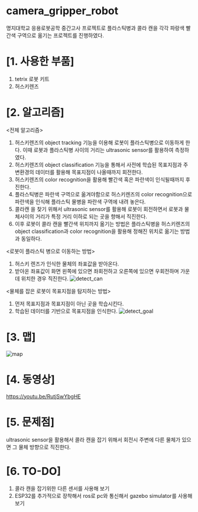 # camera_gripper_robot

명지대학교 응용로봇공학 중간고사 프로젝트로 플라스틱병과 콜라 캔을 각각 파랑색 빨간색 구역으로 옮기는 프로젝트를 진행하였다.

# [1. 사용한 부품]
1. tetrix 로봇 키트
2. 허스키렌즈


# [2. 알고리즘]
<전체 알고리즘>
1. 허스키렌즈의 object tracking 기능을 이용해 로봇이 플라스틱병으로 이동하게 한다. 이때 로봇과 플라스틱병 사이의 거리는 ultrasonic sensor를 활용하여 측정하였다.
2. 허스키렌즈의 object classification 기능을 통해서 사전에 학습된 목표지점과 주변환경의 데이터를 활용해 목표지점이 나올때까지 회전한다.
3. 허스키렌즈의 color recognition을 활용해 빨간색 혹은 파란색이 인식될때까지 후진한다.
4. 플라스틱병은 파란색 구역으로 옮겨야함으로 허스키렌즈의 color recognition으로 파란색을 인식해 플라스틱 물병을 파란색 구역에 내려 놓은다.
5. 콜라캔 을 찾기 위해서 ultrasonic sensor를 활용해 로봇이 회전하면서 로봇과 물체사이의 거리가 특정 거리 이하로 되는 곳을 향해서 직진한다. 
6. 이후 로봇이 콜라 캔을 빨간색 위치까지 옮기는 방법은 플라스틱병을 허스키렌즈의 object classification과 color recognition을 활용해 정해진 위치로 옮기는 방법과 동일하다.

<로봇이 플라스틱 병으로 이동하는 방법>
1. 허스키 렌즈가 인식한 물체의 좌표값을 받아온다.
2. 받아온 좌표값이 화면 왼쪽에 있으면 좌회전하고 오른쪽에 있으면 우회전하며 가운데 위치한 경우 직진한다.
![detect_can](https://user-images.githubusercontent.com/102838128/168478359-6ac7c5e5-fec3-42e0-935e-91c11f87067e.jpg)



<물체를 잡은 로봇이 목표지점을 탐지하는 방법>
1. 먼저 목표지점과 목표지점이 아닌 곳을 학습시킨다.
2. 학습된 데이터를 기반으로 목표지점을 인식한다.
![detect_goal](https://user-images.githubusercontent.com/102838128/168477401-87db2b9f-961c-4c0c-af84-25d0a8cb11a4.jpg)



# [3. 맵]
![map](https://user-images.githubusercontent.com/102838128/168476737-5ebc5b26-bed1-41c3-9daa-7f75acc07be9.jpg)

# [4. 동영상]
https://youtu.be/RutjSwYbgHE

# [5. 문제점]
ultrasonic sensor을 활용해서 콜라 캔을 잡기 위해서 회전시 주변에 다른 물체가 있으면 그 물체 방향으로 직진한다.

# [6. TO-DO]
1. 콜라 캔을 잡기위한 다른 센서를 사용해 보기
2. ESP32를 추가적으로 장착해서 ros로 pc와 통신해서 gazebo simulator를 사용해 보기
